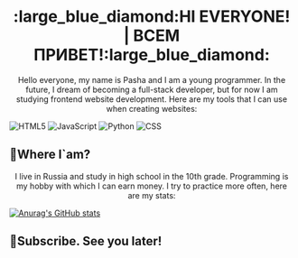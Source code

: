 <h1 align="center">
      :large_blue_diamond:<strong>HI EVERYONE! | ВСЕМ ПРИВЕТ!</strong>:large_blue_diamond:
</h1>



<p align="center">
      Hello everyone, my name is Pasha and I am a young programmer. In the future, I dream of becoming a full-stack developer,
      but for now I am studying frontend website development. Here are my tools that I can use when creating websites:
</p>


  ![HTML5](https://img.shields.io/badge/-HTML-090909?style=for-the-badge&logo=html5&logoColor=orange)
  ![JavaScript](https://img.shields.io/badge/-JavaScript-090909?style=for-the-badge&logo=JavaScript&logoColor=E9D54D)
  ![Python](https://img.shields.io/badge/-Python-090909?style=for-the-badge&logo=python&logoColor=green)
  ![CSS](https://img.shields.io/badge/-CSS-090909?style=for-the-badge&logo=css3&logoColor=blue)


## :small_blue_diamond:Where I`am?
<p align="center">
  I live in Russia and study in high school in the 10th grade. Programming is my hobby with which I can earn money. I try to practice more often, here are my stats:
</p>

[![Anurag's GitHub stats](https://github-readme-stats.vercel.app/api?username=areallypawa&theme=tokyonight&show_icons=true)](https://github.com/anuraghazra/github-readme-stats)

## :large_orange_diamond:Subscribe. See you later!

